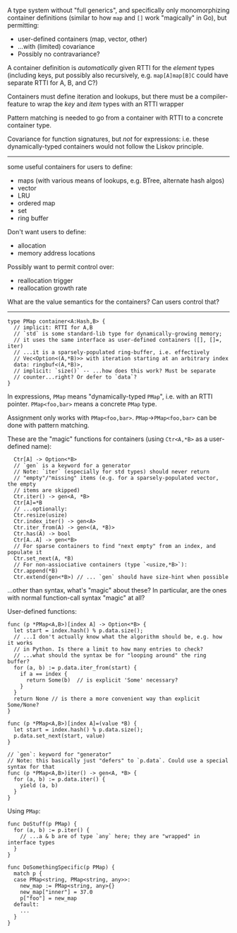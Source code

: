 A type system without "full generics", and specifically only
monomorphizing container definitions (similar to how `map` and
`[]` work "magically" in Go), but permitting:
* user-defined containers (map, vector, other)
* ...with (limited) covariance
* Possibly no contravariance?

A container definition is *automatically* given RTTI for the *element* types
(including keys, put possibly also recursively, e.g. `map[A]map[B]C` could have
separate RTTI for A, B, and C?)

Containers must define iteration and lookups, but there must be a
compiler-feature to wrap the _key_ and _item_ types with an RTTI wrapper

Pattern matching is needed to go from a container with RTTI to a concrete
container type.

Covariance for function signatures, but *not* for expressions: i.e. these
dynamically-typed containers would not follow the Liskov principle.

---

some useful containers for users to define:
* maps (with various means of lookups, e.g. BTree, alternate hash algos)
* vector
* LRU
* ordered map
* set
* ring buffer

Don't want users to define:
* allocation
* memory address locations

Possibly want to permit control over:
* reallocation trigger
* reallocation growth rate

What are the value semantics for the containers? Can users control that?

---

```
type PMap container<A:Hash,B> {
  // implicit: RTTI for A,B
  // `std` is some standard-lib type for dynamically-growing memory;
  // it uses the same interface as user-defined containers ([], []=, iter)
  // ...it is a sparsely-populated ring-buffer, i.e. effectively
  // Vec<Option<(A,*B)>> with iteration starting at an arbitrary index
  data: ringbuf<(A,*B)>,
  // implicit: `size()` -- ...how does this work? Must be separate
  // counter...right? Or defer to `data`?
}
```

In expressions, `PMap` means "dynamically-typed `PMap`", i.e. with an RTTI
pointer. `PMap<foo,bar>` means a concrete `PMap` type.

Assignment only works with `PMap<foo,bar>`. `PMap`->`PMap<foo,bar>` can be done
with pattern matching.

These are the "magic" functions for containers (using `Ctr<A,*B>` as a user-defined name):

```
  Ctr[A] -> Option<*B>
  // `gen` is a keyword for a generator
  // Note: `iter` (especially for std types) should never return
  // "empty"/"missing" items (e.g. for a sparsely-populated vector, the empty
  // items are skipped)
  Ctr.iter() -> gen<A, *B>
  Ctr[A]=*B
  // ...optionally:
  Ctr.resize(usize)
  Ctr.index_iter() -> gen<A>
  Ctr.iter_from(A) -> gen<(A, *B)>
  Ctr.has(A) -> bool
  Ctr[A..A] -> gen<*B>
  // For sparse containers to find "next empty" from an index, and populate it
  Ctr.set_next(A, *B) 
  // For non-assiociative containers (type `<usize,*B>`):
  Ctr.append(*B)
  Ctr.extend(gen<*B>) // ... `gen` should have size-hint when possible
```
...other than syntax, what's "magic" about these? In particular, are the ones
with normal function-call syntax "magic" at all?

User-defined functions:

```
func (p *PMap<A,B>)[index A] -> Option<*B> {
  let start = index.hash() % p.data.size();
  // ...I don't actually know what the algorithm should be, e.g. how it works
  // in Python. Is there a limit to how many entries to check?
  // ...what should the syntax be for "looping around" the ring buffer?
  for (a, b) := p.data.iter_from(start) {
    if a == index {
      return Some(b)  // is explicit 'Some' necessary?
    }
  }
  return None // is there a more convenient way than explicit Some/None?
}

func (p *PMap<A,B>)[index A]=(value *B) {
  let start = index.hash() % p.data.size();
  p.data.set_next(start, value)
}

// `gen`: keyword for "generator"
// Note: this basically just "defers" to `p.data`. Could use a special syntax for that
func (p *PMap<A,B>)iter() -> gen<A, *B> {
  for (a, b) := p.data.iter() {
    yield (a, b)
  }
}
```

Using `PMap`:

```
func DoStuff(p PMap) {
  for (a, b) := p.iter() {
    // ...a & b are of type `any` here; they are "wrapped" in interface types
  }
}

func DoSomethingSpecific(p PMap) {
  match p {
  case PMap<string, PMap<string, any>>:
    new_map := PMap<string, any>{}
    new_map["inner"] = 37.0
    p["foo"] = new_map
  default:
    ...
  }
}
```

